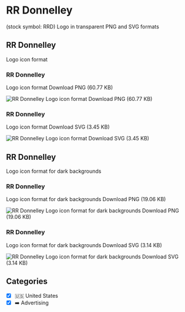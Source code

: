 # RR Donnelley
 (stock symbol: RRD) Logo in transparent PNG and SVG formats

## RR Donnelley
 Logo icon format

### RR Donnelley
 Logo icon format Download PNG (60.77 KB)

![RR Donnelley
 Logo icon format Download PNG (60.77 KB)](/img/orig/RRD-17afd805.png)

### RR Donnelley
 Logo icon format Download SVG (3.45 KB)

![RR Donnelley
 Logo icon format Download SVG (3.45 KB)](/img/orig/RRD-66eb5ed9.svg)

## RR Donnelley
 Logo icon format for dark backgrounds

### RR Donnelley
 Logo icon format for dark backgrounds Download PNG (19.06 KB)

![RR Donnelley
 Logo icon format for dark backgrounds Download PNG (19.06 KB)](/img/orig/RRD.D-8c85d7ed.png)

### RR Donnelley
 Logo icon format for dark backgrounds Download SVG (3.14 KB)

![RR Donnelley
 Logo icon format for dark backgrounds Download SVG (3.14 KB)](/img/orig/RRD.D-cc5e7cef.svg)



## Categories
- [x] 🇺🇸 United States
- [x] ➡️ Advertising
